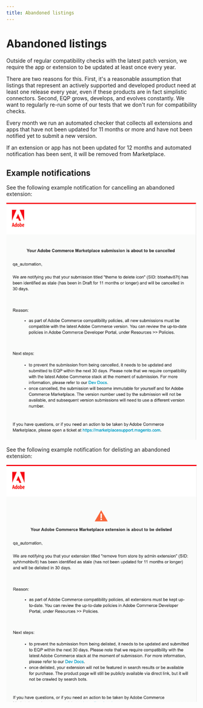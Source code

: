 ```yaml
---
title: Abandoned listings
---
```


# Abandoned listings

Outside of regular compatibility checks with the latest patch version, we require the app or extension to be updated at least once every year.

There are two reasons for this. First, it's a reasonable assumption that listings that represent an actively supported and developed product need at least one release every year, even if these products are in fact simplistic connectors. Second, EQP grows, develops, and evolves constantly. We want to regularly re-run some of our tests that we don't run for compatibility checks.

Every month we run an automated checker that collects all extensions and apps that have not been updated for 11 months or more and have not been notified yet to submit a new version.

If an extension or app has not been updated for 12 months and automated notification has been sent, it will be removed from Marketplace.

## Example notifications

See the following example notification for cancelling an abandoned extension:

![Example delisting notification from the marketplace](../_images/abandoned-cancelled.png)

See the following example notification for delisting an abandoned extension:

![Example delisting notification from the marketplace](../_images/abandoned-delisted.png)
